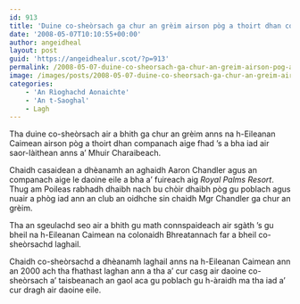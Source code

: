 ```yaml
---
id: 913
title: 'Duine co-sheòrsach ga chur an grèim airson pòg a thoirt dhan companach aige'
date: '2008-05-07T10:10:55+00:00'
author: angeidheal
layout: post
guid: 'https://angeidhealur.scot/?p=913'
permalink: /2008-05-07-duine-co-sheorsach-ga-chur-an-greim-airson-pog-a-thoirt-dhan-companach-aige/
image: /images/posts/2008-05-07-duine-co-sheorsach-ga-chur-an-greim-airson-pog-a-thoirt-dhan-companach-aige.webp
categories:
    - 'An Rìoghachd Aonaichte'
    - 'An t-Saoghal'
    - Lagh
---
```


Tha duine co-sheòrsach air a bhith ga chur an grèim anns na h-Eileanan Caimean airson pòg a thoirt dhan companach aige fhad ’s a bha iad air saor-làithean anns a’ Mhuir Charaibeach.

Chaidh casaidean a dhèanamh an aghaidh Aaron Chandler agus an companach aige le daoine eile a bha a’ fuireach aig *Royal Palms Resort*. Thug am Poileas rabhadh dhaibh nach bu chòir dhaibh pòg gu poblach agus nuair a phòg iad ann an club an oidhche sin chaidh Mgr Chandler ga chur an grèim.

Tha an sgeulachd seo air a bhith gu math connspaideach air sgàth ’s gu bheil na h-Eileanan Caimean na colonaidh Bhreatannach far a bheil co-sheòrsachd laghail.

Chaidh co-sheòrsachd a dhèanamh laghail anns na h-Eileanan Caimean ann an 2000 ach tha fhathast laghan ann a tha a’ cur casg air daoine co-sheòrsach a’ taisbeanach an gaol aca gu poblach gu h-àraidh ma tha iad a’ cur dragh air daoine eile.
